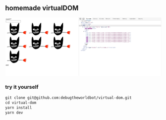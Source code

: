 ## homemade virtualDOM

![gif](gif.gif)

### try it yourself
```
git clone git@github.com:debugtheworldbot/virtual-dom.git
cd virtual-dom
yarn install
yarn dev
```

